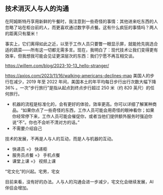 ## 技术消灭人与人的沟通

在阿姆斯特丹享用新鲜的午餐时，我注意到一些奇怪的事情：其他进来吃东西的人忽略了站在柜台前的人，而更喜欢通过数字亭点餐。这有什么疯狂的事情吗？两人的距离只有厘米！

事实上，它们离得如此之近，以至于工作人员只要瞥一眼显示屏，就能抢先挑选合适的蔬菜——所有这一切都无需多言。现在，我明白了：现代技术让我们变得更有效率，但我想我可能会见证更深层次的东西：我们宁愿不再互相交谈。

https://willem.com/blog/2023-10-13_hello-stranger/

https://axios.com/2023/11/16/walking-americans-declines-map 美国人的步行在减少，2019 年至 2022 年间，美国本土的年平均每日步行出行次数大幅下降 36% 。一次“步行旅行”是指从起点到终点步行超过 250 米（约 820 英尺）的任何旅行。

- 机器的流程是标准化的，会有更好的体验，效率更高。你可以详细了解某种商品。“如果你点了一些奇怪的东西，工作人员可能会用奇怪的眼神看你；如果你经常停下来，工作人员可能会催促你，或者当他们提供额外服务时强迫你说“不”。你也不会听不清对方的话。”
- 不需要介绍自己

技术的发展，不再是人与人的互动，而是人与机器的互动。

- 快递员 =》 快递柜
- 服务员点餐 =》 手机点餐
- 课堂上课 =》 视频上课 

“宅文化”的兴起。宅男，宅女

目前来看，没有好的办法。人与人的沟通会进一步减少，宅文化会继续发展，AI 伴侣会增加。

